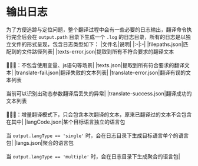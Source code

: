 
# 输出日志
为了方便追踪与定位问题，整个翻译过程中会有一些必要的日志输出，翻译命令执行完全后会在 `output.path` 目录下生成一个 `.log` 的日志目录，所有的日志是以独立文件的形式呈现，包含日志类型如下：
|文件名|说明|
|:-|:-|
|filepaths.json|匹配到的文件路径列表|
|texts-error.json|提取到所有不符合要求的翻译文本<br /><br />📢📢📢：不包含使用变量、js语句等场景|
|texts.json|提取到所有符合要求的翻译文本|
|translate-fail.json|翻译失败的文本列表|
|translate-error.json|翻译有误的文本列表<br /><br />当前可以识别出动态参数翻译后丢失的异常|
|translate-success.json|翻译成功的文本列表<br /><br />📢📢📢：增量翻译模式下，只会包含本次翻译的文本，原来已翻译过的文本不会包含在其中|
|langCode.json|某个目标语言独立的语言包<br /><br />当 `output.langType == 'single'` 时，会在日志目录下生成目标语言单个的语言包|
|langs.json|聚合的语言包<br /><br />当 `output.langType == 'multiple'` 时，会在日志目录下生成聚合的语言包|
